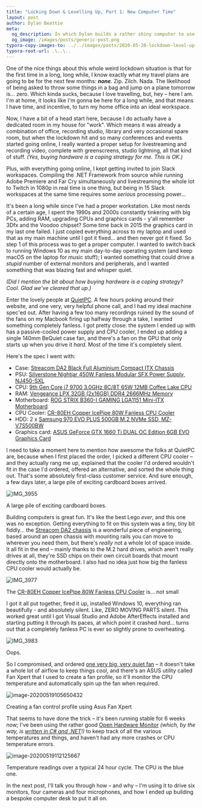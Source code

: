 ```yaml
---
title: "Locking Down & Levelling Up, Part 1: New Computer Time"
layout: post
author: Dylan Beattie
meta: 
  og_description: In which Dylan builds a rather shiny computer to use for running online presentations and workshops.
  og_image: /images/posts/generic-post.png
typora-copy-images-to: ../../images/posts/2020-05-28-lockdown-level-up-part-1
typora-root-url: .\..\..
---
```

One of the nice things about this whole weird lockdown situation is that for the first time in a long, long while, I know exactly what my travel plans are going to be for the next few months: ***none***. Zip. Zilch. Nada. The likelihood of being asked to throw some things in a bag and jump on a plane tomorrow is... zero. Which kinda sucks, because I love travelling, but, hey – here I am. I'm at home, it looks like I'm gonna be here for a long while, and that means I have time, and incentive, to turn my home office into an ideal workspace.

Now, I have a bit of a head start here, because I do actually have a dedicated room in my house for "work". Which means it was already a combination of  office, recording studio, library and very occasional spare room, but when the lockdown hit and so many conferences and events started going online, I really wanted a proper setup for livestreaming and recording video, complete with greenscreens, studio lightning, all that kind of stuff. *(Yes, buying hardware is a coping strategy for me. This is OK.)*

Plus, with everything going online, I kept getting invited to join Slack workspaces. Compiling the .NET Framework from source while running Adobe Premiere and Far Cry simultaneously and livestreaming the whole lot to Twitch in 1080p in real time is one thing, but being in 15 Slack workspaces at the same time requires some *serious* processing power... 

It's been a long while since I've had a proper workstation. Like most nerds of a certain age, I spent the 1990s and 2000s constantly tinkering with big PCs, adding RAM, upgrading CPUs and graphics cards - y'all remember 3Dfx and the Voodoo chipset? Some time back in 2015 the graphics card in my last one failed. I just copied everything across to my laptop and used that as my main machine until I got it fixed... and then never got it fixed. So step 1 of this process was to get a proper computer. I wanted to switch back to running Windows 10 as my main day-to-day operating system (and keep macOS on the laptop for music stuff); I wanted something that could drive a *stupid* number of external monitors and peripherals, and I wanted something that was blazing fast and whisper quiet.

*(Did I mention the bit about how buying hardware is a coping strategy? Cool. Glad we've cleared that up.)*

Enter the lovely people at [QuietPC](https://www.quietpc.com/). A few hours poking around their website, and one very, very helpful phone call, and I had my ideal machine spec'ed out. After having a few too many recordings ruined by the sound of the fans on my Macbook firing up halfway through a take, I wanted something completely fanless. I got pretty close: the system I ended up with has a passive-cooled power supply and CPU cooler, I ended up adding a single 140mm BeQuiet case fan, and there's a fan on the GPU that only starts up when you drive it *hard*. Most of the time it's completely silent.

Here's the spec I went with:

- Case: [Streacom DA2 Black Full Aluminium Compact ITX Chassis](https://www.quietpc.com/st-da2)  
- PSU: [Silverstone Nightjar 450W Fanless Modular SFX Power Supply, NJ450-SXL](https://www.quietpc.com/sst-nj450-sxl)  
- CPU: [9th Gen Core i7 9700 3.0GHz 8C/8T 65W 12MB Coffee Lake CPU](https://www.quietpc.com/coffeelake-i7?product=5909)
- RAM: [Vengeance LPX 32GB (2x16GB) DDR4 2666MHz Memory](https://www.quietpc.com/corsair-vs-sodimm-2400?product=5502)
- Motherboard: [ROG STRIX B360-I GAMING LGA1151 Mini-ITX Motherboard](https://www.quietpc.com/asus-b360-i)
- CPU Cooler: [CR-80EH Copper IcePipe 80W Fanless CPU Cooler](https://www.quietpc.com/nofan-cr-80eh)
- HDD: 2 x [Samsung 970 EVO PLUS 500GB M.2 NVMe SSD, MZ-V7S500BW](https://www.quietpc.com/samsung-m2-970evo-plus)
- Graphics card: [ASUS GeForce GTX 1660 Ti DUAL OC Edition 6GB EVO Graphics Card](https://www.quietpc.com/asus-dual-gtx1660ti-o6g-evo)

I need to take a moment here to mention how awesome the folks at QuietPC are, because when I first placed the order, I picked a different CPU cooler – and they actually rang me up, explained that the cooler I'd ordered wouldn't fit in the case I'd ordered, offered an alternative, and sorted the whole thing out. That's some absolutely first-class customer service. And sure enough, a few days later, a large pile of exciting cardboard boxes arrived.

![IMG_3955](/images/posts/2020-05-28-lockdown-level-up-part-1/IMG_3955.JPG)

<figcaption>A large pile of exciting cardboard boxes.</figcaption>

Building computers is great fun. It's like the best Lego *ever*, and this one was no exception. Getting everything to fit on this system was a tiny, tiny bit fiddly... the [Streacom DA2 chassis](https://streacom.com/products/da2-chassis/) is a wonderful piece of engineering, based around an open chassis with mounting rails you can move to wherever you need them, but there's *really* not a whole lot of space inside. It all fit in the end – mainly thanks to the M.2 hard drives, which aren't really drives at all, they're SSD chips on their own circuit boards that mount directly onto the motherboard. I also had no idea just how big the fanless CPU cooler would actually be.

![IMG_3977](/images/posts/2020-05-28-lockdown-level-up-part-1/IMG_3977.JPG)

<figcaption>The <a href="https://www.quietpc.com/nofan-cr-80eh">CR-80EH Copper IcePipe 80W Fanless CPU Cooler</a> is... not small</figcaption>

I got it all put together, fired it up, installed Windows 10, everything ran beautifully - and absolutely silent. Like, ZERO MOVING PARTS silent. This worked great until I got Visual Studio and Adobe AfterEffects installed and starting putting it through its paces, at which point it crashed *hard*... turns out that a completely fanless PC is ever so slightly prone to overheating.

![IMG_3983](/images/posts/2020-05-28-lockdown-level-up-part-1/IMG_3983.JPG)

<figcaption>Oops.</figcaption>

So I compromised, and ordered [one very big, very quiet fan](https://www.bequiet.com/en/casefans/448) – it doesn't take a whole lot of airflow to keep things cool, and there's an ASUS utility called Fan Xpert that I used to create a fan profile, so it'll monitor the CPU temperature and automatically spin up the fan when required.

![image-20200519105650432](/images/posts/2020-05-28-lockdown-level-up-part-1/image-20200519105650432.png)

<figcaption>Creating a fan control profile using Asus Fan Xpert</figcaption>

That seems to have done the trick – it's been running stable for 6 weeks now; I've been using the rather good [Open Hardware Monitor](https://openhardwaremonitor.org/) *(which, by the way, is [written in C# and .NET](https://github.com/openhardwaremonitor/openhardwaremonitor)!)* to keep track of all the various temperatures and things, and haven't had any more crashes or CPU temperature errors.

![image-20200519112125667](/images/posts/2020-05-28-lockdown-level-up-part-1/image-20200519112125667.png)

<figcaption>Temperature readings over a typical 24 hour cycle. The CPU is the blue one.</figcaption>

In the next post, I'll talk you through how – and why – I'm using it to drive six monitors, four cameras and four microphones, and how I ended up building a bespoke computer desk to put it all on.